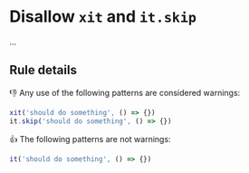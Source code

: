 # Disallow `xit` and `it.skip`

...

## Rule details

:thumbsdown: Any use of the following patterns are considered warnings:

```js
xit('should do something', () => {})
it.skip('should do something', () => {})

```

:thumbsup: The following patterns are not warnings:

```js
it('should do something', () => {})

```
